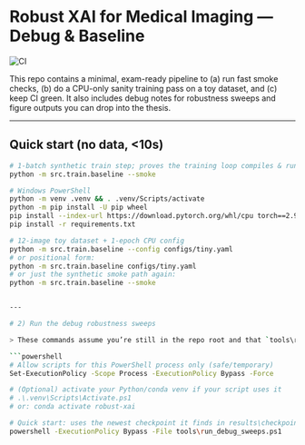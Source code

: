 ﻿# Robust XAI for Medical Imaging — Debug & Baseline

![CI](https://github.com/viraj1011JAIN/robust-xai-medimg/actions/workflows/ci.yml/badge.svg)

This repo contains a minimal, exam-ready pipeline to (a) run fast smoke checks, (b) do a CPU-only sanity training pass on a toy dataset, and (c) keep CI green. It also includes debug notes for robustness sweeps and figure outputs you can drop into the thesis.

---

## Quick start (no data, <10s)

```bash
# 1-batch synthetic train step; proves the training loop compiles & runs
python -m src.train.baseline --smoke

# Windows PowerShell
python -m venv .venv && . .venv/Scripts/activate
python -m pip install -U pip wheel
pip install --index-url https://download.pytorch.org/whl/cpu torch==2.9.0 torchvision==0.24.0
pip install -r requirements.txt

# 12-image toy dataset + 1-epoch CPU config
python -m src.train.baseline --config configs/tiny.yaml
# or positional form:
python -m src.train.baseline configs/tiny.yaml
# or just the synthetic smoke path again:
python -m src.train.baseline --smoke


---

# 2) Run the debug robustness sweeps

> These commands assume you’re still in the repo root and that `tools\run_debug_sweeps.ps1` exists.

```powershell
# Allow scripts for this PowerShell process only (safe/temporary)
Set-ExecutionPolicy -Scope Process -ExecutionPolicy Bypass -Force

# (Optional) activate your Python/conda venv if your script uses it
# .\.venv\Scripts\Activate.ps1
# or: conda activate robust-xai

# Quick start: uses the newest checkpoint it finds in results\checkpoints
powershell -ExecutionPolicy Bypass -File tools\run_debug_sweeps.ps1

